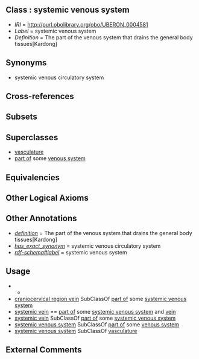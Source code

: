 
## Class : systemic venous system

 * *IRI* = http://purl.obolibrary.org/obo/UBERON_0004581
 * *Label* = systemic venous system
 * *Definition* = The part of the venous system that drains the general body tissues[Kardong]

## Synonyms

 * systemic venous circulatory system

## Cross-references


## Subsets


## Superclasses

 * [vasculature](../../UBERON/49/UBERON_0002049.md)
 * [part of](../../BFO/50/BFO_0000050.md) some [venous system](../../UBERON/82/UBERON_0004582.md)

## Equivalencies


## Other Logical Axioms


## Other Annotations

 * *[definition](../../IAO/15/IAO_0000115.md)* = The part of the venous system that drains the general body tissues[Kardong]
 * *[has_exact_synonym](../../ym/oboInOwl#hasExactSynonym.md)* = systemic venous circulatory system
 * *[rdf-schema#label](../../el/rdf-schema#label.md)* = systemic venous system

## Usage

 * -
 * [craniocervical region vein](../../UBERON/41/UBERON_0009141.md) SubClassOf [part of](../../BFO/50/BFO_0000050.md) some [systemic venous system](../../UBERON/81/UBERON_0004581.md)
 * [systemic vein](../../UBERON/40/UBERON_0013140.md) == [part of](../../BFO/50/BFO_0000050.md) some [systemic venous system](../../UBERON/81/UBERON_0004581.md) and [vein](../../UBERON/38/UBERON_0001638.md)
 * [systemic vein](../../UBERON/40/UBERON_0013140.md) SubClassOf [part of](../../BFO/50/BFO_0000050.md) some [systemic venous system](../../UBERON/81/UBERON_0004581.md)
 * [systemic venous system](../../UBERON/81/UBERON_0004581.md) SubClassOf [part of](../../BFO/50/BFO_0000050.md) some [venous system](../../UBERON/82/UBERON_0004582.md)
 * [systemic venous system](../../UBERON/81/UBERON_0004581.md) SubClassOf [vasculature](../../UBERON/49/UBERON_0002049.md)

## External Comments

